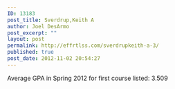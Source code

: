```yaml
---
ID: 13183
post_title: Sverdrup,Keith A
author: Joel DesArmo
post_excerpt: ""
layout: post
permalink: http://effrtlss.com/sverdrupkeith-a-3/
published: true
post_date: 2012-11-02 20:54:27
---
```

<p>Average GPA in Spring 2012 for first course listed: 3.509</p>